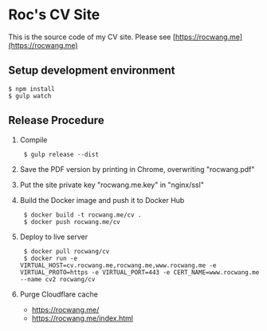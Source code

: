 # Roc's CV Site

This is the source code of my CV site.
Please see [https://rocwang.me](https://rocwang.me)

## Setup development environment

    $ npm install
    $ gulp watch

## Release Procedure

1. Compile

        $ gulp release --dist

2. Save the PDF version by printing in Chrome, overwriting "rocwang.pdf"

3. Put the site private key "rocwang.me.key" in "nginx/ssl"

4. Build the Docker image and push it to Docker Hub

        $ docker build -t rocwang.me/cv .
        $ docker push rocwang.me/cv

5. Deploy to live server

        $ docker pull rocwang/cv
        $ docker run -e VIRTUAL_HOST=cv.rocwang.me,rocwang.me,www.rocwang.me -e VIRTUAL_PROTO=https -e VIRTUAL_PORT=443 -e CERT_NAME=www.rocwang.me --name cv2 rocwang/cv

6. Purge Cloudflare cache

    * https://rocwang.me/
    * https://rocwang.me/index.html
